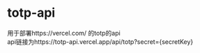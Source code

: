 # totp-api
用于部署https://vercel.com/ 的totp的api
<br/>api链接为https://totp-api.vercel.app/api/totp?secret={secretKey}
